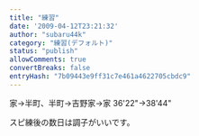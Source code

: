 ```yaml
---
title: "練習"
date: '2009-04-12T23:21:32'
author: "subaru44k"
category: "練習(デフォルト)"
status: "publish"
allowComments: true
convertBreaks: false
entryHash: "7b09443e9ff31c7e461a4622705cbdc9"
---
```

家→半町、半町→吉野家→家
36'22"→38'44"

スピ練後の数日は調子がいいです。
